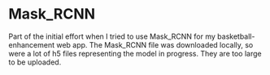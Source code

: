 # Mask_RCNN
 

Part of the initial effort when I tried to use Mask_RCNN for my basketball-enhancement web app. The Mask_RCNN file was downloaded locally, so were a lot of h5 files representing the model in progress. They are too large to be uploaded.
